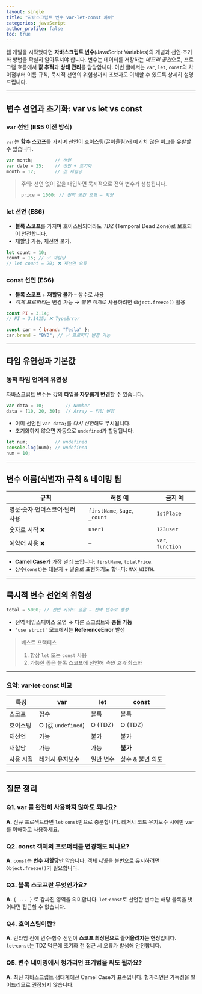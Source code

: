 ```yaml
---
layout: single
title: "자바스크립트 변수 var·let·const 차이"
categories: javaScript
author_profile: false
toc: true
---
```


웹 개발을 시작했다면 **자바스크립트 변수**(JavaScript Variables)의 개념과 선언·초기화 방법을 확실히 알아두셔야 합니다. 변수는 데이터를 저장하는 *메모리 공간*으로, 프로그램 흐름에서 **값 추적**과 **상태 관리**를 담당합니다. 이번 글에서는 `var`, `let`, `const`의 차이점부터 이름 규칙, 묵시적 선언의 위험성까지 초보자도 이해할 수 있도록 상세히 설명드립니다.

------

## 변수 선언과 초기화: var vs let vs const

### var 선언 (ES5 이전 방식)

`var`는 **함수 스코프**를 가지며 선언이 호이스팅(끌어올림)돼 예기치 않은 버그를 유발할 수 있습니다.

```jsx
var month;        // 선언
var date = 25;    // 선언 + 초기화
month = 12;       // 값 재할당
```

> 주의: 선언 없이 값을 대입하면 묵시적으로 전역 변수가 생성됩니다.
>
> ```jsx
> price = 1000; // 전역 공간 오염 – 지양
> ```

### let 선언 (ES6)

- **블록 스코프**를 가지며 호이스팅되더라도 *TDZ* (Temporal Dead Zone)로 보호되어 안전합니다.
- 재할당 가능, 재선언 불가.

```jsx
let count = 10;
count = 15; // ✅ 재할당
// let count = 20; ❌ 재선언 오류
```

### const 선언 (ES6)

- **블록 스코프** + **재할당 불가** – 상수로 사용
- *객체 프로퍼티*는 변경 가능 → *불변 객체*로 사용하려면 `Object.freeze()` 활용

```jsx
const PI = 3.14;
// PI = 3.1415; ❌ TypeError

const car = { brand: "Tesla" };
car.brand = "BYD"; // ✅ 프로퍼티 변경 가능
```

------

## 타입 유연성과 기본값

### 동적 타입 언어의 유연성

자바스크립트 변수는 값의 **타입을 자유롭게 변경**할 수 있습니다.

```jsx
var data = 10;        // Number
data = [10, 20, 30];  // Array – 타입 변경
```

- 이미 선언된 `var data;`를 *다시 선언*해도 무시됩니다.
- 초기화하지 않으면 자동으로 `undefined`가 할당됩니다.

```jsx
let num;          // undefined
console.log(num); // undefined
num = 10;
```

------

## 변수 이름(식별자) 규칙 & 네이밍 팁

| 규칙                           | 허용 예                       | 금지 예           |
| ------------------------------ | ----------------------------- | ----------------- |
| 영문·숫자·언더스코어·달러 사용 | `firstName`, `$age`, `_count` | `1stPlace`        |
| 숫자로 시작 ❌                  | `user1`                       | `123user`         |
| 예약어 사용 ❌                  | –                             | `var`, `function` |

- **Camel Case**가 가장 널리 쓰입니다: `firstName`, `totalPrice`.
- 상수(`const`)는 대문자 + 밑줄로 표현하기도 합니다: `MAX_WIDTH`.

------

## 묵시적 변수 선언의 위험성

```jsx
total = 5000; // 선언 키워드 없음 → 전역 변수로 생성
```

- 전역 네임스페이스 오염 → 다른 스크립트와 **충돌 가능**
- `'use strict'` 모드에서는 **ReferenceError** 발생

> 베스트 프랙티스
>
> 1. 항상 `let` 또는 `const` 사용
> 2. 가능한 좁은 블록 스코프에 선언해 *측면 효과* 최소화

------

### 요약: var·let·const 비교

| 특징      | var                | let       | const            |
| --------- | ------------------ | --------- | ---------------- |
| 스코프    | 함수               | 블록      | 블록             |
| 호이스팅  | O (값 `undefined`) | O (TDZ)   | O (TDZ)          |
| 재선언    | 가능               | 불가      | 불가             |
| 재할당    | 가능               | 가능      | **불가**         |
| 사용 시점 | 레거시 유지보수    | 일반 변수 | 상수 & 불변 의도 |

------

## 질문 정리

### Q1. var 를 완전히 사용하지 않아도 되나요?

**A.** 신규 프로젝트라면 `let`·`const`만으로 충분합니다. 레거시 코드 유지보수 시에만 `var`를 이해하고 사용하세요.

### Q2. const 객체의 프로퍼티를 변경해도 되나요?

**A.** `const`는 **변수 재할당**만 막습니다. 객체 *내용*을 불변으로 유지하려면 `Object.freeze()`가 필요합니다.

### Q3. 블록 스코프란 무엇인가요?

**A.** `{ ... }` 로 감싸진 영역을 의미합니다. `let`·`const`로 선언한 변수는 해당 블록을 벗어나면 접근할 수 없습니다.

### Q4. 호이스팅이란?

**A.** 런타임 전에 변수·함수 선언이 **스코프 최상단으로 끌어올려지는 현상**입니다. `let`·`const`는 TDZ 덕분에 초기화 전 접근 시 오류가 발생해 안전합니다.

### Q5. 변수 네이밍에서 헝가리언 표기법을 써도 될까요?

**A.** 최신 자바스크립트 생태계에선 Camel Case가 표준입니다. 헝가리언은 가독성을 떨어뜨리므로 권장되지 않습니다.
